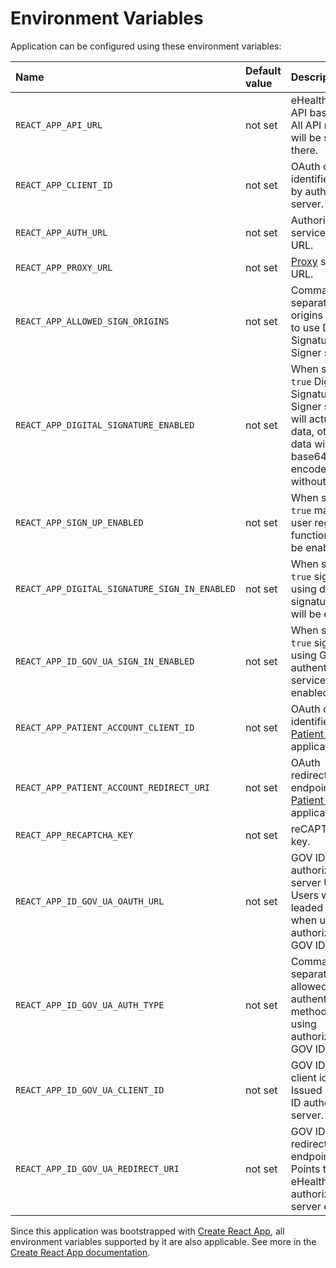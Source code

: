 # Environment Variables

Application can be configured using these environment variables:

| Name                                          | Default value | Description                                                                                                                                 |
| :-------------------------------------------- | :------------ | :------------------------------------------------------------------------------------------------------------------------------------------ |
| `REACT_APP_API_URL`                           | not set       | eHealth REST API base URL. All API requests will be sent there.                                                                             |
| `REACT_APP_CLIENT_ID`                         | not set       | OAuth client identifier. Issued by authorization server.                                                                                    |
| `REACT_APP_AUTH_URL`                          | not set       | Authorization service base URL.                                                                                                             |
| `REACT_APP_PROXY_URL`                         | not set       | [Proxy](../iit-proxy#readme) service URL.                                                                                                   |
| `REACT_APP_ALLOWED_SIGN_ORIGINS`              | not set       | Comma-separated list of origins allowed to use Digital Signature/Stamp Signer services.                                                     |
| `REACT_APP_DIGITAL_SIGNATURE_ENABLED`         | not set       | When set to `true` Digital Signature/Stamp Signer services will actually sign data, otherwise, data will be base64-encoded without signing. |
| `REACT_APP_SIGN_UP_ENABLED`                   | not set       | When set to `true` manual user registration functionality will be enabled.                                                                  |
| `REACT_APP_DIGITAL_SIGNATURE_SIGN_IN_ENABLED` | not set       | When set to `true` sign in using digital signature key will be enabled.                                                                     |
| `REACT_APP_ID_GOV_UA_SIGN_IN_ENABLED`         | not set       | When set to `true` sign in using GOV ID authentication service will be enabled.                                                             |
| `REACT_APP_PATIENT_ACCOUNT_CLIENT_ID`         | not set       | OAuth client identifier for [Patient Account](../patient-account#readme) application.                                                       |
| `REACT_APP_PATIENT_ACCOUNT_REDIRECT_URI`      | not set       | OAuth redirection endpoint URI for [Patient Account](../patient-account#readme) application.                                                |
| `REACT_APP_RECAPTCHA_KEY`                     | not set       | reCAPTCHA site key.                                                                                                                         |
| `REACT_APP_ID_GOV_UA_OAUTH_URL`               | not set       | GOV ID OAuth authorization server URL. Users will be leaded there when using authorization via GOV ID.                                      |
| `REACT_APP_ID_GOV_UA_AUTH_TYPE`               | not set       | Comma-separated list of allowed authentication methods when using authorization via GOV ID.                                                 |
| `REACT_APP_ID_GOV_UA_CLIENT_ID`               | not set       | GOV ID OAuth client identifier. Issued by GOV ID authorization server.                                                                      |
| `REACT_APP_ID_GOV_UA_REDIRECT_URI`            | not set       | GOV ID OAuth redirection endpoint URI. Points to eHealth authorization server endpoint.                                                     |

Since this application was bootstrapped with [Create React App](https://github.com/facebook/create-react-app), all environment variables supported by it are also applicable. See more in the [Create React App documentation](https://facebook.github.io/create-react-app/docs/advanced-configuration).
